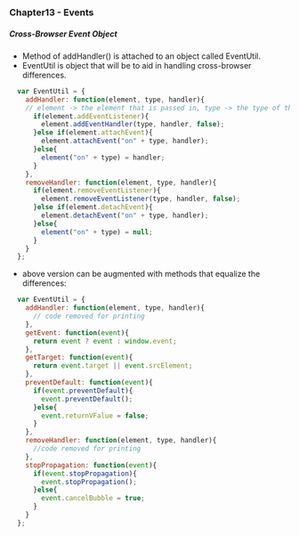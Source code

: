 ### Chapter13 - Events
##### Cross-Browser Event Object
- Method of addHandler() is attached to an object called EventUtil.
- EventUtil is object that will be to aid in handling cross-browser differences.
```javascript
  var EventUtil = {
    addHandler: function(element, type, handler){
    // element -> the element that is passed in, type -> the type of the element such as click, false -> indicate the bubbling phase
      if(element.addEventListener){
        element.addEventHandler(type, handler, false);
      }else if(element.attachEvent){
        element.attachEvent("on" + type, handler);
      }else{
        element("on" + type) = handler;
      }
    },
    removeHandler: function(element, type, handler){
      if(element.removeEventListener){
        element.removeEventListener(type, handler, false);
      }else if(element.detachEvent){
        element.detachEvent("on" + type, handler);
      }else{
        element("on" + type) = null;
      }
    }
  };
```
- above version can be augmented with methods that equalize the differences:
```javascript
  var EventUtil = {
    addHandler: function(element, type, handler){
      // code removed for printing
    },
    getEvent: function(event){
      return event ? event : window.event;
    },
    getTarget: function(event){
      return event.target || event.srcElement;
    },
    preventDefault: function(event){
      if(event.preventDefault){
        event.preventDefault();
      }else{
        event.returnVFalue = false;
      }
    },
    removeHandler: function(element, type, handler){
      //code removed for printing
    },
    stopPropagation: function(event){
      if(event.stopPropagation){
        event.stopPropagation();
      }else{
        event.cancelBubble = true;
      }
    }
  };
